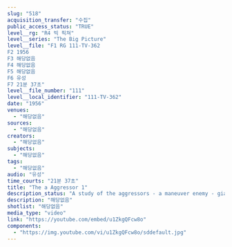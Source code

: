 ```yaml
---
slug: "518"
acquisition_transfer: "수집"
public_access_status: "TRUE"
level__rg: "R4 빅 픽쳐"
level__series: "The Big Picture"
level__file: "F1 RG 111-TV-362
F2 1956
F3 해당없음
F4 해당없음
F5 해당없음
F6 유성
F7 21분 37초"
level__file_number: "111"
level__local_identifier: "111-TV-362"
date: "1956"
venues: 
  - "해당없음"
sources: 
  - "해당없음"
creators: 
  - "해당없음"
subjects: 
  - "해당없음"
tags: 
  - "해당없음"
audio: "유성"
time_courts: "21분 37초"
title: "The a Aggressor 1"
description_status: "A study of the aggressors - a maneuver enemy - giant training aid of the Army at Fort Riley, Kansas."
description: "해당없음"
shotlist: "해당없음"
media_type: "video"
link: "https://youtube.com/embed/u1ZkgQFcw8o"
components: 
  - "https://img.youtube.com/vi/u1ZkgQFcw8o/sddefault.jpg"
---
```


